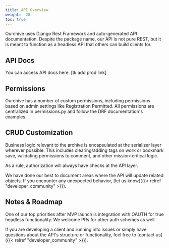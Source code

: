 ```yaml
---
title: API Overview
weight: -20
toc: true
---
```


Ourchive uses Django Rest Framework and auto-generated API documentation. Despite the package name, our API is not pure REST, but it is meant to function as a headless API that others can build clients for. 

<!--more-->


## API Docs

You can access API docs here. [tk add prod link]

## Permissions

Ourchive has a number of custom permissions, including permissions based on admin settings like Registration Permitted. All permissions are centralized in permissions.py and follow the DRF documentation's examples.

## CRUD Customization

Business logic relevant to the archive is encapsulated at the serializer layer wherever possible. This includes clearing/adding tags on work or bookmark save, validating permissions to comment, and other mission-critical logic. 

As a rule, authorization will always have checks at the API layer. 

We have done our best to document areas where the API will update related objects. If you encounter any unexpected behavior, [let us know]({{< relref "developer_community" >}}).

## Notes & Roadmap

One of our top priorities after MVP launch is integration with OAUTH for true headless functionality. We welcome PRs for other auth schemes as well.

If you are developing a client and running into issues or simply have questions about the API's structure or functionality, feel free to [contact us]({{< relref "developer_community" >}}).